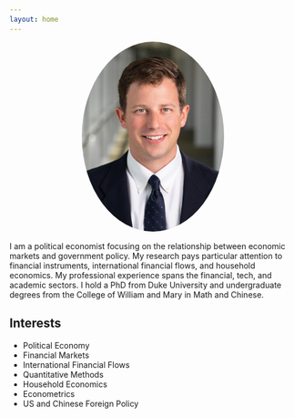 ```yaml
---
layout: home
---
```


<p align="center">
  <a href="url"><img src= "/assets/images/portrait_web.jpg" width="250" style="border-radius:50%"></a>
</p>

I am a political economist focusing on the relationship between economic markets and government policy. My research pays particular attention to financial instruments, international financial flows, and household economics. My professional experience spans the financial, tech, and academic sectors. I hold a PhD from Duke University and undergraduate degrees from the College of William and Mary in Math and Chinese.

## Interests
- Political Economy
- Financial Markets
- International Financial Flows
- Quantitative Methods
- Household Economics
- Econometrics
- US and Chinese Foreign Policy
<!-- - International Trade -->
<!-- - International Institutions -->
<!-- - Qualitative Methods -->
